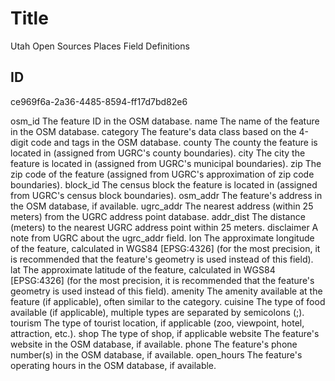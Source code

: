 # Title

Utah Open Sources Places Field Definitions

## ID

ce969f6a-2a36-4485-8594-ff17d7bd82e6

osm_id
The feature ID in the OSM database.
name
The name of the feature in the OSM database.
category
The feature's data class based on the 4-digit code and tags in the OSM database.
county
The county the feature is located in (assigned from UGRC's county boundaries).
city
The city the feature is located in (assigned from UGRC's municipal boundaries).
zip
The zip code of the feature (assigned from UGRC's approximation of zip code boundaries).
block_id
The census block the feature is located in (assigned from UGRC's census block boundaries).
osm_addr
The feature's address in the OSM database, if available.
ugrc_addr
The nearest address (within 25 meters) from the UGRC address point database.
addr_dist
The distance (meters) to the nearest UGRC address point within 25 meters.
disclaimer
A note from UGRC about the ugrc_addr field.
lon
The approximate longitude of the feature, calculated in WGS84 [EPSG:4326] (for the most precision, it is recommended that the feature's geometry is used instead of this field).
lat
The approximate latitude of the feature, calculated in WGS84 [EPSG:4326] (for the most precision, it is recommended that the feature's geometry is used instead of this field).
amenity
The amenity available at the feature (if applicable), often similar to the category.
cuisine
The type of food available (if applicable), multiple types are separated by semicolons (;).
tourism
The type of tourist location, if applicable (zoo, viewpoint, hotel, attraction, etc.).
shop
The type of shop, if applicable
website
The feature's website in the OSM database, if available.
phone
The feature's phone number(s) in the OSM database, if available.
open_hours
The feature's operating hours in the OSM database, if available.

